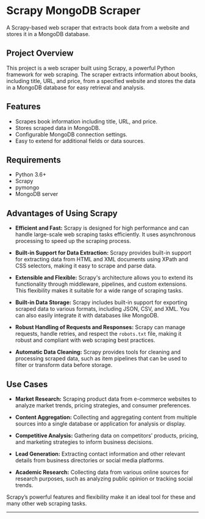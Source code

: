 # Scrapy MongoDB Scraper

A Scrapy-based web scraper that extracts book data from a website and stores it in a MongoDB database.

## Project Overview

This project is a web scraper built using Scrapy, a powerful Python framework for web scraping. The scraper extracts information about books, including title, URL, and price, from a specified website and stores the data in a MongoDB database for easy retrieval and analysis.

## Features

- Scrapes book information including title, URL, and price.
- Stores scraped data in MongoDB.
- Configurable MongoDB connection settings.
- Easy to extend for additional fields or data sources.

## Requirements

- Python 3.6+
- Scrapy
- pymongo
- MongoDB server

## Advantages of Using Scrapy

- **Efficient and Fast:** Scrapy is designed for high performance and can handle large-scale web scraping tasks efficiently. It uses asynchronous processing to speed up the scraping process.

- **Built-in Support for Data Extraction:** Scrapy provides built-in support for extracting data from HTML and XML documents using XPath and CSS selectors, making it easy to scrape and parse data.

- **Extensible and Flexible:** Scrapy's architecture allows you to extend its functionality through middleware, pipelines, and custom extensions. This flexibility makes it suitable for a wide range of scraping tasks.

- **Built-in Data Storage:** Scrapy includes built-in support for exporting scraped data to various formats, including JSON, CSV, and XML. You can also easily integrate it with databases like MongoDB.

- **Robust Handling of Requests and Responses:** Scrapy can manage requests, handle retries, and respect the `robots.txt` file, making it robust and compliant with web scraping best practices.

- **Automatic Data Cleaning:** Scrapy provides tools for cleaning and processing scraped data, such as item pipelines that can be used to filter or transform data before storage.

## Use Cases

- **Market Research:** Scraping product data from e-commerce websites to analyze market trends, pricing strategies, and consumer preferences.

- **Content Aggregation:** Collecting and aggregating content from multiple sources into a single database or application for analysis or display.

- **Competitive Analysis:** Gathering data on competitors’ products, pricing, and marketing strategies to inform business decisions.

- **Lead Generation:** Extracting contact information and other relevant details from business directories or social media platforms.

- **Academic Research:** Collecting data from various online sources for research purposes, such as analyzing public opinion or tracking social trends.

Scrapy’s powerful features and flexibility make it an ideal tool for these and many other web scraping tasks.

---
